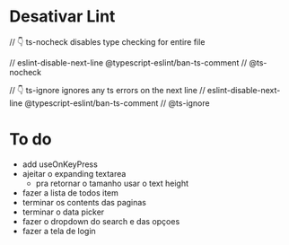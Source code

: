 # Desativar Lint

// 👇️ ts-nocheck disables type checking for entire file

// eslint-disable-next-line @typescript-eslint/ban-ts-comment
// @ts-nocheck

// 👇️ ts-ignore ignores any ts errors on the next line
// eslint-disable-next-line @typescript-eslint/ban-ts-comment
// @ts-ignore

# To do

- add useOnKeyPress
- ajeitar o expanding textarea
  - pra retornar o tamanho usar o text height
- fazer a lista de todos item
- terminar os contents das paginas
- terminar o data picker
- fazer o dropdown do search e das opçoes
- fazer a tela de login
